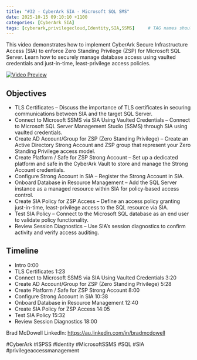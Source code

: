 ```yaml
---
title: "#32 - CyberArk SIA - Microsoft SQL SMS"
date: 2025-10-15 09:10:10 +1100
categories: [CyberArk SIA]
tags: [cyberark,privilegecloud,Identity,SIA,SSMS]     # TAG names should always be lowercase
---
```

This video demonstrates how to implement CyberArk Secure Infrastructure Access (SIA) to enforce Zero Standing Privilege (ZSP) for Microsoft SQL Server. Learn how to securely manage database access using vaulted credentials and just-in-time, least-privilege access policies.

[![Video Preview](https://i.ytimg.com/vi/WybIieKUkD2c/maxresdefault.jpg)](https://www.youtube.com/watch?v=ybIieKUkD2c)

## Objectives

- TLS Certificates – Discuss the importance of TLS certificates in securing communications between SIA and the target SQL Server.
- Connect to Microsoft SSMS via SIA Using Vaulted Credentials – Connect to Microsoft SQL Server Management Studio (SSMS) through SIA using vaulted credentials.
- Create AD Account/Group for ZSP (Zero Standing Privilege) – Create an Active Directory Strong Account and ZSP group that represent your Zero Standing Privilege access model.
- Create Platform / Safe for ZSP Strong Account – Set up a dedicated platform and safe in the CyberArk Vault to store and manage the Strong Account credentials.
- Configure Strong Account in SIA – Register the Strong Account in SIA.
- Onboard Database in Resource Management – Add the SQL Server instance as a managed resource within SIA for policy-based access control.
- Create SIA Policy for ZSP Access – Define an access policy granting just-in-time, least-privilege access to the SQL resource via SIA.
- Test SIA Policy – Connect to the Microsoft SQL database as an end user to validate policy functionality.
- Review Session Diagnostics – Use SIA’s session diagnostics to confirm activity and verify access auditing.

## Timeline

- Intro 0:00
- TLS Certificates 1:23
- Connect to Microsoft SSMS via SIA Using Vaulted Credentials 3:20
- Create AD Account/Group for ZSP (Zero Standing Privilege) 5:28
- Create Platform / Safe for ZSP Strong Account 8:00
- Configure Strong Account in SIA 10:38
- Onboard Database in Resource Management 12:40
- Create SIA Policy for ZSP Access 14:05
- Test SIA Policy 15:32
- Review Session Diagnostics 18:00

Brad McDowell LinkedIn: https://au.linkedin.com/in/bradmcdowell

#CyberArk #ISPSS #Identity #MicrosoftSSMS #SQL #SIA #privilegeaccessmanagement